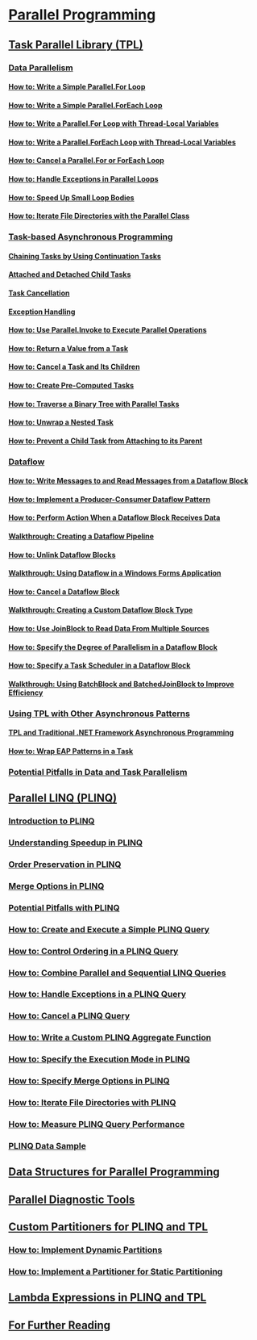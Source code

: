 # [Parallel Programming](index.md)
## [Task Parallel Library (TPL)](task-parallel-library-tpl.md)
### [Data Parallelism](data-parallelism-task-parallel-library.md)
#### [How to: Write a Simple Parallel.For Loop](how-to-write-a-simple-parallel-for-loop.md)
#### [How to: Write a Simple Parallel.ForEach Loop](how-to-write-a-simple-parallel-foreach-loop.md)
#### [How to: Write a Parallel.For Loop with Thread-Local Variables](how-to-write-a-parallel-for-loop-with-thread-local-variables.md)
#### [How to: Write a Parallel.ForEach Loop with Thread-Local Variables](how-to-write-a-parallel-foreach-loop-with-thread-local-variables.md)
#### [How to: Cancel a Parallel.For or ForEach Loop](how-to-cancel-a-parallel-for-or-foreach-loop.md)
#### [How to: Handle Exceptions in Parallel Loops](how-to-handle-exceptions-in-parallel-loops.md)
#### [How to: Speed Up Small Loop Bodies](how-to-speed-up-small-loop-bodies.md)
#### [How to: Iterate File Directories with the Parallel Class](how-to-iterate-file-directories-with-the-parallel-class.md)
### [Task-based Asynchronous Programming](task-based-asynchronous-programming.md)
#### [Chaining Tasks by Using Continuation Tasks](chaining-tasks-by-using-continuation-tasks.md)
#### [Attached and Detached Child Tasks](attached-and-detached-child-tasks.md)
#### [Task Cancellation](task-cancellation.md)
#### [Exception Handling](exception-handling-task-parallel-library.md)
#### [How to: Use Parallel.Invoke to Execute Parallel Operations](how-to-use-parallel-invoke-to-execute-parallel-operations.md)
#### [How to: Return a Value from a Task](how-to-return-a-value-from-a-task.md)
#### [How to: Cancel a Task and Its Children](how-to-cancel-a-task-and-its-children.md)
#### [How to: Create Pre-Computed Tasks](how-to-create-pre-computed-tasks.md)
#### [How to: Traverse a Binary Tree with Parallel Tasks](how-to-traverse-a-binary-tree-with-parallel-tasks.md)
#### [How to: Unwrap a Nested Task](how-to-unwrap-a-nested-task.md)
#### [How to: Prevent a Child Task from Attaching to its Parent](how-to-prevent-a-child-task-from-attaching-to-its-parent.md)
### [Dataflow](dataflow-task-parallel-library.md)
#### [How to: Write Messages to and Read Messages from a Dataflow Block](how-to-write-messages-to-and-read-messages-from-a-dataflow-block.md)
#### [How to: Implement a Producer-Consumer Dataflow Pattern](how-to-implement-a-producer-consumer-dataflow-pattern.md)
#### [How to: Perform Action When a Dataflow Block Receives Data](how-to-perform-action-when-a-dataflow-block-receives-data.md)
#### [Walkthrough: Creating a Dataflow Pipeline](walkthrough-creating-a-dataflow-pipeline.md)
#### [How to: Unlink Dataflow Blocks](how-to-unlink-dataflow-blocks.md)
#### [Walkthrough: Using Dataflow in a Windows Forms Application](walkthrough-using-dataflow-in-a-windows-forms-application.md)
#### [How to: Cancel a Dataflow Block](how-to-cancel-a-dataflow-block.md)
#### [Walkthrough: Creating a Custom Dataflow Block Type](walkthrough-creating-a-custom-dataflow-block-type.md)
#### [How to: Use JoinBlock to Read Data From Multiple Sources](how-to-use-joinblock-to-read-data-from-multiple-sources.md)
#### [How to: Specify the Degree of Parallelism in a Dataflow Block](how-to-specify-the-degree-of-parallelism-in-a-dataflow-block.md)
#### [How to: Specify a Task Scheduler in a Dataflow Block](how-to-specify-a-task-scheduler-in-a-dataflow-block.md)
#### [Walkthrough: Using BatchBlock and BatchedJoinBlock to Improve Efficiency](walkthrough-using-batchblock-and-batchedjoinblock-to-improve-efficiency.md)
### [Using TPL with Other Asynchronous Patterns](using-tpl-with-other-asynchronous-patterns.md)
#### [TPL and Traditional .NET Framework Asynchronous Programming](tpl-and-traditional-async-programming.md)
#### [How to: Wrap EAP Patterns in a Task](how-to-wrap-eap-patterns-in-a-task.md)
### [Potential Pitfalls in Data and Task Parallelism](potential-pitfalls-in-data-and-task-parallelism.md)
## [Parallel LINQ (PLINQ)](parallel-linq-plinq.md)
### [Introduction to PLINQ](introduction-to-plinq.md)
### [Understanding Speedup in PLINQ](understanding-speedup-in-plinq.md)
### [Order Preservation in PLINQ](order-preservation-in-plinq.md)
### [Merge Options in PLINQ](merge-options-in-plinq.md)
### [Potential Pitfalls with PLINQ](potential-pitfalls-with-plinq.md)
### [How to: Create and Execute a Simple PLINQ Query](how-to-create-and-execute-a-simple-plinq-query.md)
### [How to: Control Ordering in a PLINQ Query](how-to-control-ordering-in-a-plinq-query.md)
### [How to: Combine Parallel and Sequential LINQ Queries](how-to-combine-parallel-and-sequential-linq-queries.md)
### [How to: Handle Exceptions in a PLINQ Query](how-to-handle-exceptions-in-a-plinq-query.md)
### [How to: Cancel a PLINQ Query](how-to-cancel-a-plinq-query.md)
### [How to: Write a Custom PLINQ Aggregate Function](how-to-write-a-custom-plinq-aggregate-function.md)
### [How to: Specify the Execution Mode in PLINQ](how-to-specify-the-execution-mode-in-plinq.md)
### [How to: Specify Merge Options in PLINQ](how-to-specify-merge-options-in-plinq.md)
### [How to: Iterate File Directories with PLINQ](how-to-iterate-file-directories-with-plinq.md)
### [How to: Measure PLINQ Query Performance](how-to-measure-plinq-query-performance.md)
### [PLINQ Data Sample](plinq-data-sample.md)
## [Data Structures for Parallel Programming](data-structures-for-parallel-programming.md)
## [Parallel Diagnostic Tools](parallel-diagnostic-tools.md)
## [Custom Partitioners for PLINQ and TPL](custom-partitioners-for-plinq-and-tpl.md)
### [How to: Implement Dynamic Partitions](how-to-implement-dynamic-partitions.md)
### [How to: Implement a Partitioner for Static Partitioning](how-to-implement-a-partitioner-for-static-partitioning.md)
## [Lambda Expressions in PLINQ and TPL](lambda-expressions-in-plinq-and-tpl.md)
## [For Further Reading](for-further-reading-parallel-programming.md)
